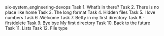 alx-system_engineering-devops
Task 1. What’s in there? 
Task 2. There is no place like home
Task 3. The long format
Task 4. Hidden files 
Task 5. I love numbers
Task 6 .Welcome
Task 7. Betty in my first directory 
Task 8.-firstdelete
Task 9. Bye bye My first directory
Task 10. Back to the future
Task 11. Lists
Task 12. File type 
